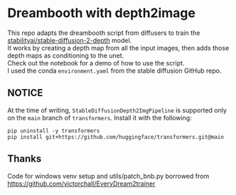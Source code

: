 # Dreambooth with depth2image
This repo adapts the dreambooth script from diffusers to train the [stabilityai/stable-diffusion-2-depth](https://huggingface.co/stabilityai/stable-diffusion-2-depth) model.  
It works by creating a depth map from all the input images, then adds those depth maps as conditioning to the unet.  
Check out the notebook for a demo of how to use the script.  
I used the conda `environment.yaml` from the stable diffusion GitHub repo.  

## NOTICE
At the time of writing, `StableDiffusionDepth2ImgPipeline` is supported only on the `main` branch of `transformers`. Install it with the following:
```
pip uninstall -y transformers
pip install git+https://github.com/huggingface/transformers.git@main
```

## Thanks
Code for windows venv setup and utils/patch_bnb.py borrowed from https://github.com/victorchall/EveryDream2trainer